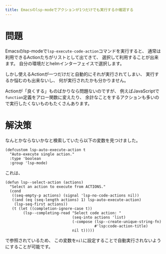 ```yaml
---
title: Emacsのlsp-modeでアクションが1つだけでも実行するか確認する
---
```


# 問題

Emacsのlsp-modeで`lsp-execute-code-action`コマンドを実行すると、
通常は利用できるActionたちがリストとして出てきて、
選択して利用することが出来ます。
自分の環境だとhelmインターフェイスで選択します。

しかし使えるActionが一つだけだと自動的にそれが実行されてしまい、
実行するか悩むのも出来ないし、
何が実行されたかも分かりません。

Actionが「良くする」ものばかりなら問題ないのですが、
例えばJavaScriptで`function`定義をアロー関数に変えたり、
余計なことをするアクションも多いので実行したくないものもたくさんあります。

# 解決策

なんとかならないかなと検索していたら以下の変数を見つけました。

~~~elisp
(defcustom lsp-auto-execute-action t
  "Auto-execute single action."
  :type 'boolean
  :group 'lsp-mode)
~~~

これは、

~~~elisp
(defun lsp--select-action (actions)
  "Select an action to execute from ACTIONS."
  (cond
   ((seq-empty-p actions) (signal 'lsp-no-code-actions nil))
   ((and (eq (seq-length actions) 1) lsp-auto-execute-action)
    (lsp-seq-first actions))
   (t (let ((completion-ignore-case t))
        (lsp--completing-read "Select code action: "
                              (seq-into actions 'list)
                              (-compose (lsp--create-unique-string-fn)
                                        #'lsp:code-action-title)
                              nil t)))))
~~~

で参照されているため、
この変数を`nil`に設定することで自動実行されないようにすることが可能です。
